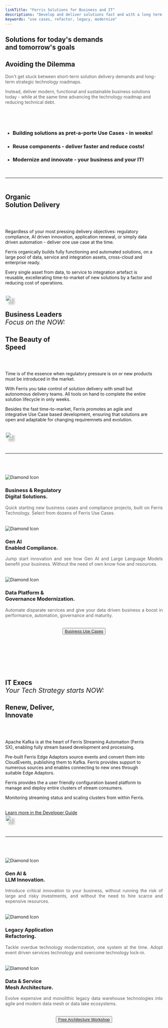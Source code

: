 ```yaml
---
linkTitle: "Ferris Solutions for Business and IT"
descriptions: "Develop and deliver solutions fast and with a long term strategy in mind"
keywords: "use cases, refactor, legacy, modernize"
---
```


<!-- SOLUTIONS HEADER -->
<section class="sub-header">
		<h1 id="solutions-top">Solutions for today's demands <br>and tomorrow's goals</h1>
		<p></p>
</section>

<!-- PAGE INTRO -->
<section class="padding-block-700" style="background-color: var(--clr-primary-white)">
  <div class="container">
    <div class="even-columns">
      <div class="flow text-left-sm-only margin" style="--flow-spacer: 1.5rem">
        <h2 class="fs-secondary-heading fw-bold">
          Avoiding the Dilemma
        </h2>
        <p class="lead-black-l" style="opacity: 0.7">
        	Don't get stuck between short-term solution delivery demands and long-term strategic technology roadmaps. 
		</p>
        <p class="lead-black-l" style="opacity: 0.7">
			Instead, deliver modern, functional and sustainable business solutions today - while at the same time advancing the 
			technology roadmap and reducing technical debt.
        </p>
      </div>
      <div>
        <ul class="numbered-items | flow" role="list" style="margin-top: 5rem" data-type="red">
          <li>
            <div class="flow" style="--flow-spacer: 1em;">
              <h3 class="numbered-items__title | fw-bold">
                Building solutions as pret-a-porte Use Cases - in weeks!
              </h3>
            </div>
          </li>
          <li>
            <div class="flow" style="--flow-spacer: 1em">
              <h3 class="numbered-items__title | fw-bold">
                Reuse components - deliver faster and reduce costs!
              </h3>
            </div>
          </li>
          <li>
            <div class="flow" style="--flow-spacer: 1em">
              <h3 class="numbered-items__title | fw-bold">
                Modernize and innovate - your business and your IT!
              </h3>
            </div>
          </li>
        </ul>
      </div>
    </div>
  </div>
</section>

<!-- Horizontal Line  -->
<hr class="hr-text-red" data-content="THE APPROACH" style="margin-block: 3rem" />

<!-- MICROSERVICES -->
<section class="padding-block-900" style="background-color: var(--clr-primary-white);">
    <div class="container">
		<h2 class="fs-secondary-heading fw-bold">Organic<br><span style="color: var(--clr-accent-red)">Solution Delivery</span></h2>
            <div class="even-columns" style="padding-top: 2rem">
                <div class="flow text-left-sm-only margin" style="--flow-spacer: 1.5rem; padding-right: 2rem">
                    <p class="lead-black-m">Regardless of your most pressing delivery objectives: regulatory compliance, AI driven innovation, application renewal, or simply data driven automation - deliver one use case at the time.</p>
                    <p class="lead-black-m">Ferris organically builds fully functioning and automated solutions, on a large pool of data, service and integration assets, cross-cloud and enterprise ready.</p>
                    <p class="lead-black-m">Every single asset from data, to service to integration artefact is reusable, excellerating time-to-market of new solutions by a factor and reducing cost of operations.</p>
                    <br>
                    <!-- <a class="read-more" style="color: var(--clr-accent-red)"
				        href="https://docs.ferrislabs.net/docs/">Learn more in the Developer Guide
			        </a> -->
                </div>
            <div>
				<img src="/img/screenshots/sample_screen.png" class="img-fluid" style="border:2px solid #fff;
					box-shadow: 10px 10px 5px #ccc;
					-moz-box-shadow: 10px 10px 5px #ccc;
					-webkit-box-shadow: 10px 10px 5px #ccc;
					-khtml-box-shadow: 10px 10px 5px #ccc;">
	        </div>
    </div>
</section>

<!-- SOLUTIONS HEADER -->
<section class="sub-header">
		<h1 id="solutions-business">Business Leaders<br><span style="font-weight: lighter; font-style: italic">Focus on the NOW:</h1>
		<p></p>
</section>

<!-- EVENT MANAGEMENT -->
<section class="padding-block-900" style="background-color: var(--clr-primary-white);">
    <div class="container">
        <h2 class="fs-secondary-heading fw-bold">The Beauty of<br><span style="color: var(--clr-accent-red)">Speed</span></h2>
            <div class="even-columns" style="padding-top: 2rem">
                <div class="flow text-left-sm-only margin" style="--flow-spacer: 1.5rem; padding-right: 2rem">
                    <p class="lead-black-m">Time is of the essence when regulatory pressure is on or new products must be introduced in the market.</p>
                    <p class="lead-black-m">With Ferris you take control of solution delivery with small but autonomous delivery teams. All tools on hand to complete the entire solution lifecycle in only weeks.</p>
                    <p class="lead-black-m">Besides the fast time-to-market, Ferris promotes an agile and integrative Use Case based development, ensuring that solutions are open and adaptable for changing requiremnets and evolution.</p>
                    <br>
                </div>
            <div>
				<img src="/img/screenshots/sample_screen.png" class="img-fluid" style="border:2px solid #fff;
					box-shadow: 10px 10px 5px #ccc;
					-moz-box-shadow: 10px 10px 5px #ccc;
					-webkit-box-shadow: 10px 10px 5px #ccc;
					-khtml-box-shadow: 10px 10px 5px #ccc;">
	        </div>
    </div>
</section>

<!-- Horizontal Line  -->
<hr class="hr-text-red" data-content="INNOVATION INCLUDED:" style="margin-block: 3rem" />

<!-- Business Innovation section-->
<section class="padding-block-400" style="padding-bottom: 5rem">
  <div class="container">
    <div class="three-columns">
		<div class="column-noborder">
	  		<img src="/img/diamond-1.svg"
        	alt="Diamond Icon"
          	style="padding-top: 1.2rem; max-height: 100px"/>
       			<h3 class="fs-sub-heading fw-bold">Business & Regulatory<br>Digital Solutions.</h3>
        		<p class="fw-regular"
          			style="color: var(--clr-primary-black); text-align: justify; font-size: var(--fs-600); opacity: 0.7;">
          			Quick starting new business cases and compliance projects, built on Ferris Technology. Select from dozens of Ferris Use Cases.
      			</p>
		</div>
    <div class="three-columns">
		<div class="column-noborder">
	  		<img src="/img/diamond-2.svg"
        	alt="Diamond Icon"
          	style="padding-top: 1.2rem; max-height: 100px"/>
       			<h3 class="fs-sub-heading fw-bold">Gen AI<br>Enabled Compliance.</h3>
        		<p class="fw-regular"
          			style="color: var(--clr-primary-black); text-align: justify; font-size: var(--fs-600); opacity: 0.7;">
          			Jump start innovation and see how Gen AI and Large Language Models benefit your business. Without the need of own know how and resources.
      			</p>
		</div>
	</div>
	    <div class="three-columns">
		<div class="column-noborder">
	  		<img src="/img/diamond-3.svg"
        	alt="Diamond Icon"
          	style="padding-top: 1.2rem; max-height: 100px"/>
       			<h3 class="fs-sub-heading fw-bold">Data Platform &<br>Governance Modernization.</h3>
        		<p class="fw-regular"
          			style="color: var(--clr-primary-black); text-align: justify; font-size: var(--fs-600); opacity: 0.7;">
          			Automate disparate services and give your data driven business a boost in performance, automation, governance and maturity.
      			</p>
		</div>
	</div>
	<div>
	</div>
		<div style="text-align: center;">
    	<button class="button" style="margin: 2rem auto; display: block;">
		<a href="https://docs.ferrislabs.net/docs/solutions/" target="_blank">Business Use Cases</a></button>
	</div>
</section>

<!-- FERRIS PLATFORM -->
<section class="sub-header">
		<h1 id="it-strategy">IT Execs<br><span style="font-weight: lighter; font-style: italic">Your Tech Strategy starts NOW:</h1>
		<p></p>
</section>

<!-- IT Strategy -->
<section class="padding-block-900" style="background-color: var(--clr-primary-white);">
    <div class="container">
        <h2 class="fs-secondary-heading fw-bold">Renew, Deliver,<br><span style="color: var(--clr-accent-red)">Innovate</span></h2>
            <div class="even-columns" style="padding-top: 2rem">
                <div class="flow text-left-sm-only margin" style="--flow-spacer: 1.5rem; padding-right: 2rem">
                    <p class="lead-black-m">Apache Kafka is at the heart of Ferris Streaming Automation (Ferris SX), 
                    enabling fully stream based development and processing.</p>
                    <p class="lead-black-m">Pre-built Ferris Edge Adaptors source events and convert them into CloudEvents, publishing them to Kafka. Ferris provides support to numerous sources and enables connecting to new ones through suitable Edge Adaptors.</p>
                    <p class="lead-black-m">Ferris provides the a user friendly configuration based platform to manage and deploy entire clusters of stream consumers.</p>
                    <p class="lead-black-m">Monitoring streaming status and scaling clusters from within Ferris.</p>
                    <br>
                    <a class="read-more" style="color: var(--clr-accent-red)"
				        href="https://docs.ferrislabs.net/docs/">Learn more in the Developer Guide
			        </a>
                </div>
            <div>
				<img src="/img/screenshots/sample_screen.png" class="img-fluid" style="border:2px solid #fff;
					box-shadow: 10px 10px 5px #ccc;
					-moz-box-shadow: 10px 10px 5px #ccc;
					-webkit-box-shadow: 10px 10px 5px #ccc;
					-khtml-box-shadow: 10px 10px 5px #ccc;">
	        </div>
    </div>
</section>

<!-- Horizontal Line  -->
<hr class="hr-text-black" data-content="LIMITLESS FUNCTIONALITY" style="margin-block: 3rem" />

<!-- IT Innovation section-->
<section class="padding-block-400" style="padding-bottom: 5rem">
  <div class="container">
    <div class="three-columns">
		<div class="column-noborder">
	  		<img src="/img/diamond-1.svg"
        	alt="Diamond Icon"
          	style="padding-top: 1.2rem; max-height: 100px"/>
       			<h3 class="fs-sub-heading fw-bold">Gen AI &<br>LLM Innovation.</h3>
        		<p class="fw-regular"
          			style="color: var(--clr-primary-black); text-align: justify; font-size: var(--fs-600); opacity: 0.7;">
          			Introduce critical innovation to your business, without running the risk of large and risky investments, and without the need to hire scarce and expensive resources.
      			</p>
		</div>
    <div class="three-columns">
		<div class="column-noborder">
	  		<img src="/img/diamond-2.svg"
        	alt="Diamond Icon"
          	style="padding-top: 1.2rem; max-height: 100px"/>
       			<h3 class="fs-sub-heading fw-bold">Legacy Application<br>Refactoring.</h3>
        		<p class="fw-regular"
          			style="color: var(--clr-primary-black); text-align: justify; font-size: var(--fs-600); opacity: 0.7;">
          			Tackle overdue technology modernization, one system at the time. Adopt event driven services technology and overcome technology lock-in.
      			</p>
		</div>
	</div>
	    <div class="three-columns">
		<div class="column-noborder">
	  		<img src="/img/diamond-3.svg"
        	alt="Diamond Icon"
          	style="padding-top: 1.2rem; max-height: 100px"/>
       			<h3 class="fs-sub-heading fw-bold">Data & Service<br>Mesh Architecture.</h3>
        		<p class="fw-regular"
          			style="color: var(--clr-primary-black); text-align: justify; font-size: var(--fs-600); opacity: 0.7;">
          			Evolve expensive and monolithic legacy data warehouse technologies into agile and modern data mesh or data lake ecosystems. 
      			</p>
		</div>
	</div>
	<div>
	</div>
		<div style="text-align: center;">
    	<button class="button" style="margin: 2rem auto; display: block;">
		<a href="https://m.ferrislabs.net/fl-quickstarter" target="_blank">Free Architecture Workshop</a></button>
	</div>
</section>

<!-- Ferris Newsletter Modal -->
<script src="//m.ferrislabs.net/focus/3.js" type="text/javascript" charset="utf-8"
async="async"></script>

<!-- Calendly badge widget begin -->
<link href="https://assets.calendly.com/assets/external/widget.css" rel="stylesheet">
<script src="https://assets.calendly.com/assets/external/widget.js" type="text/javascript" async></script>
<script type="text/javascript">window.onload = function () { Calendly.initBadgeWidget({ url: 'https://calendly.com/ferris-intro/30min?hide_event_type_details=1&primary_color=b81414', text: 'Book a Ferris Demo', color: '#b81414', textColor: '#ffffff', branding: false }); }</script>
<!-- Calendly badge widget end -->
